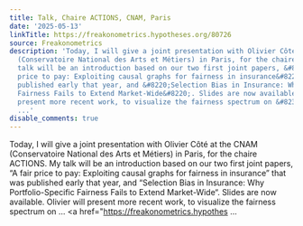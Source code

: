 ```yaml
---
title: Talk, Chaire ACTIONS, CNAM, Paris
date: '2025-05-13'
linkTitle: https://freakonometrics.hypotheses.org/80726
source: Freakonometrics
description: 'Today, I will give a joint presentation with Olivier Côté at the CNAM
  (Conservatoire National des Arts et Métiers) in Paris, for the chaire ACTIONS. My
  talk will be an introduction based on our two first joint papers, &#8220;A fair
  price to pay: Exploiting causal graphs for fairness in insurance&#8221; that was
  published early that year, and &#8220;Selection Bias in Insurance: Why Portfolio-Specific
  Fairness Fails to Extend Market-Wide&#8220;. Slides are now available. Olivier will
  present more recent work, to visualize the fairness spectrum on &#8230; <a href="https://freakonometrics.hypothes
  ...'
disable_comments: true
---
```

Today, I will give a joint presentation with Olivier Côté at the CNAM (Conservatoire National des Arts et Métiers) in Paris, for the chaire ACTIONS. My talk will be an introduction based on our two first joint papers, &#8220;A fair price to pay: Exploiting causal graphs for fairness in insurance&#8221; that was published early that year, and &#8220;Selection Bias in Insurance: Why Portfolio-Specific Fairness Fails to Extend Market-Wide&#8220;. Slides are now available. Olivier will present more recent work, to visualize the fairness spectrum on &#8230; <a href="https://freakonometrics.hypothes ...